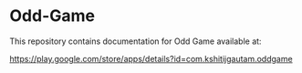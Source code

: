 # Odd-Game
This repository contains documentation for Odd Game available at:

https://play.google.com/store/apps/details?id=com.kshitijgautam.oddgame
